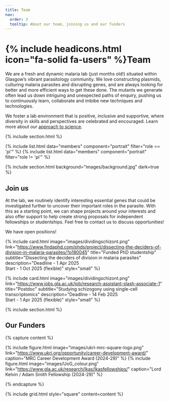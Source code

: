```yaml
---
title: Team
nav:
  order: 3
  tooltip: About our team, joining us and our funders
---
```


# {% include headicons.html icon="fa-solid fa-users" %}Team

We are a fresh and dynamic malaria lab (just <span id="lab-age"></span> months old!) situated within Glasgow’s vibrant parasitology community. We love constructing plasmids, culturing malaria parasites and disrupting genes, and are always looking for better and more efficient ways to get these done. 
The mutants we generate often lead us down intriguing and unexpected paths of enquiry, pushing us to continuously learn, collaborate and imbibe new techniques and technologies.

We foster a lab environment that is positive, inclusive and supportive, where diversity in skills and perspectives are celebrated and encouraged. Learn more about our <a href="../values/index.html">approach to science</a>.

<script>
  function calculateLabAge(startDate) {
    const start = new Date(startDate);
    const current = new Date();
    const diffInMonths = (current.getFullYear() - start.getFullYear()) * 12 + current.getMonth() - start.getMonth();
    return diffInMonths;
  }

  document.getElementById("lab-age").innerText = calculateLabAge("2024-09-02"); // Replace with your lab's start date
</script>

{% include section.html %}

{% include list.html data="members" component="portrait" filter="role == 'pi'" %}
{% include list.html data="members" component="portrait" filter="role != 'pi'" %}

{% include section.html background="images/background.jpg" dark=true %}

## Join us

At the lab, we routinely identify interesting essential genes that could be investigated further to uncover their important roles in the parasite. With this as a starting point, we can shape projects around your interests and also offer support to help create strong proposals for independent fellowships or studentships. Feel free to contact us to discuss opportunities!

We have open positions!

{%
  include card.html
  image="images/dividingschizont.png"
  link="https://www.findaphd.com/phds/project/dissecting-the-deciders-of-division-in-malaria-parasites/?p180045"
  title="Funded PhD studentship"
  subtitle="Dissecting the deciders of division in malaria parasites"
  description="Deadline - 1 Apr 2025 <br> Start - 1 Oct 2025 (flexible)"
  style="small"
%}

{%
  include card.html
  image="images/dividingschizont.png"
  link="https://www.jobs.gla.ac.uk/job/research-assistant-slash-associate-1"
  title="Postdoc"
  subtitle="Studying schizogony using single-cell transcriptomics"
  description="Deadline - 14 Feb 2025 <br> Start - 1 Apr 2025 (flexible)"
  style="small"
%}

{% include section.html %}

## Our Funders

{% capture content %}

{% include figure.html image="images/ukri-mrc-square-logo.png" link="https://www.ukri.org/opportunity/career-development-award/" caption="MRC Career Development Award (2024-29)" %}
{% include figure.html image="images/UoG_colour.png" link="https://www.gla.ac.uk/research/lkas/lkasfellowships/" caption="Lord Kelvin / Adam Smith Fellowship (2024-29)" %}

{% endcapture %}

{% include grid.html style="square" content=content %}
